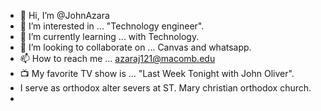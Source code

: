 - 👋 Hi, I’m @JohnAzara
- 👀 I’m interested in ... "Technology engineer".
- 🌱 I’m currently learning ... with Technology.
- 💞️ I’m looking to collaborate on ... Canvas and whatsapp.
- 📫 How to reach me ... azaraj121@macomb.edu
- 📺 My favorite TV show is ... "Last Week Tonight with John Oliver".
- I serve as orthodox alter severs at ST. Mary christian orthodox church.
- 
<!---
JohnAzara/JohnAzara is a ✨ special ✨ repository because its `README.md` (this file) appears on your GitHub profile.
You can click the Preview link to take a look at your changes.
--->
